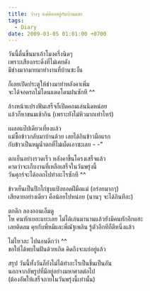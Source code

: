 ```yaml
---
title: ว่างๆ แต่ต้องอยู่กับบ้านแฮะ
tags:
  - Diary
date: 2009-03-05 01:01:00 +0700
---
```


วันนี้ตื่นขึ้นมาเก้าโมงครึ่งนิดๆ  
เพราะเสียงกระดิ่งที่ไม่เคยดัง  
มีช่างมากมายมาทำงานที่บ้านซะงั้น

ก็เลยเปิดประตูให้ช่างมาทำหลังคาเพิ่ม  
จะได้จอดรถไม่โดนแดดโดนฝนซักที ^^

ล้างหน้าแปรงฟันเสร็จก็เปิดคอมเล่นนิดหน่อย  
แล้วก็หาขนมเช้ากิน (เพราะยังไม่หิวมากเท่าไหร่)  

เผลอแป๊ปเดียวเที่ยงแล้ว  
แม่ซื้อข้าวกลับมาบ้านด้วย เลยได้กินข้าวมือแรก  
กับข้าวเป็นหมูน้ำตกที่ไม่เผ็ดเอาซะเลย - -"

ตกเย็นอย่างรวดเร็ว หลังคาขึ้นโครงเสร็จแล้ว  
คาดว่าจะเก็บงานที่เหลือเสร็จในวันพรุ่งนี้  
วันศุกร์จะได้ออกไปทำอะไรซักที ^^

ข้าวเย็นเป็นปีกไก่ชุบแป้งทอดฝีมือแม่ (อร่อยมากๆ)  
เสียดายอย่างเดียว คือน้อยไปหน่อย (นานๆ จะได้กินทีอะ)

ตกดึก ลองออนเอ็มดู  
โห คนทักเยอะแยะเลย ไม่ได้เล่นมานานแล้วยังมีคนทักอีกแฮะ  
เลยติดลม คุยกับพี่หมีและพี่ณัฐเพลิน รู้ตัวอีกทีก็ตีหนึ่งแล้ว

ไม่ไหวละ ไปนอนดีกว่า ^^  
ขอให้ได้พบในฝันด้วยเถิด คิดถึงจะแย่อยู่แล้ว

สรุป วันนี้ทั้งวันก็ยังไม่ได้ทำอะไรเป็นชิ้นเป็นอัน  
นอกจากอัพรูปที่มีอยู่อย่างมหาศาลต่อไป  
(ต้องอัพให้เสร็จภายในวันพรุ่งนี้เท่านั้น)

